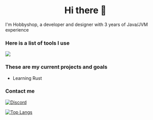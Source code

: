 <h1 align="center">Hi there 👋</h1>

I'm Hobbyshop, a developer and designer with 3 years of Java/JVM experience

### Here is a list of tools I use
![](https://skillicons.dev/icons?i=idea,neovim,java,kotlin,js,cpp)

### These are my current projects and goals
* Learning Rust

### Contact me
[![Discord](https://img.shields.io/badge/Discord-%237289DA.svg?style=for-the-badge&logo=discord&logoColor=white)](https://discordlookup.com/user/815955695739863100)

[![Top Langs](https://github-readme-stats.vercel.app/api/top-langs/?username=hobbyshop&layout=compact&theme=nightowl)](https://github.com/anuraghazra/github-readme-stats)
